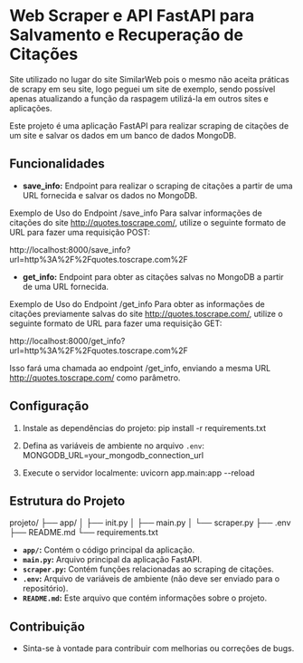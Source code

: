 # Web Scraper e API FastAPI para Salvamento e Recuperação de Citações

Site utilizado no lugar do site SimilarWeb pois o mesmo não aceita práticas de scrapy em seu site, logo peguei um site de exemplo, sendo possível apenas atualizando a função da raspagem utilizá-la em outros sites e aplicações.

Este projeto é uma aplicação FastAPI para realizar scraping de citações de um site e salvar os dados em um banco de dados MongoDB.

## Funcionalidades

- **save_info:** Endpoint para realizar o scraping de citações a partir de uma URL fornecida e salvar os dados no MongoDB.

Exemplo de Uso do Endpoint /save_info
Para salvar informações de citações do site http://quotes.toscrape.com/, utilize o seguinte formato de URL para fazer uma requisição POST:

http://localhost:8000/save_info?url=http%3A%2F%2Fquotes.toscrape.com%2F


- **get_info:** Endpoint para obter as citações salvas no MongoDB a partir de uma URL fornecida.

Exemplo de Uso do Endpoint /get_info
Para obter as informações de citações previamente salvas do site http://quotes.toscrape.com/, utilize o seguinte formato de URL para fazer uma requisição GET:

http://localhost:8000/get_info?url=http%3A%2F%2Fquotes.toscrape.com%2F

Isso fará uma chamada ao endpoint /get_info, enviando a mesma URL http://quotes.toscrape.com/ como parâmetro. 

## Configuração

1. Instale as dependências do projeto:
pip install -r requirements.txt


2. Defina as variáveis de ambiente no arquivo `.env`:
MONGODB_URL=your_mongodb_connection_url


3. Execute o servidor localmente:
uvicorn app.main:app --reload


## Estrutura do Projeto

projeto/
├── app/
│ ├── init.py
│ ├── main.py
│ └── scraper.py
├── .env
├── README.md
└── requirements.txt



- **`app/`:** Contém o código principal da aplicação.
- **`main.py`:** Arquivo principal da aplicação FastAPI.
- **`scraper.py`:** Contém funções relacionadas ao scraping de citações.
- **`.env`:** Arquivo de variáveis de ambiente (não deve ser enviado para o repositório).
- **`README.md`:** Este arquivo que contém informações sobre o projeto.

## Contribuição

- Sinta-se à vontade para contribuir com melhorias ou correções de bugs.
